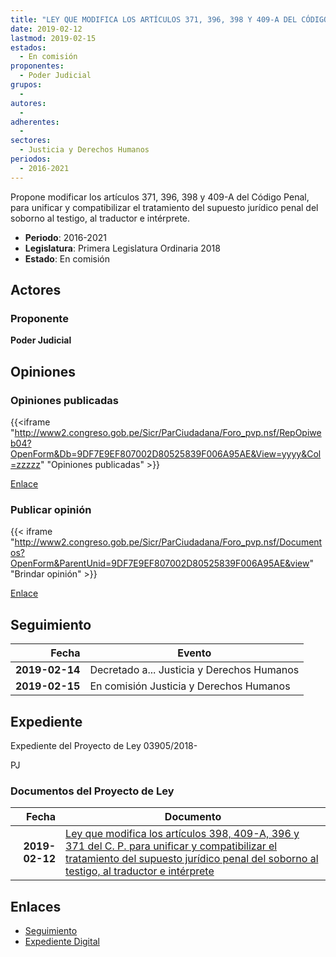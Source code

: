 ```yaml
---
title: "LEY QUE MODIFICA LOS ARTÍCULOS 371, 396, 398 Y 409-A DEL CÓDIGO PENAL"
date: 2019-02-12
lastmod: 2019-02-15
estados: 
  - En comisión
proponentes: 
  - Poder Judicial
grupos: 
  - 
autores: 
  - 
adherentes: 
  - 
sectores: 
  - Justicia y Derechos Humanos
periodos: 
  - 2016-2021
---
```


Propone modificar los artículos 371, 396, 398 y 409-A del Código Penal, para unificar y compatibilizar el tratamiento del supuesto jurídico penal del soborno al testigo, al traductor e intérprete.

- **Periodo**: 2016-2021
- **Legislatura**: Primera Legislatura Ordinaria 2018
- **Estado**: En comisión

## Actores

### Proponente

**Poder Judicial**


## Opiniones

### Opiniones publicadas

{{<iframe "http://www2.congreso.gob.pe/Sicr/ParCiudadana/Foro_pvp.nsf/RepOpiweb04?OpenForm&Db=9DF7E9EF807002D80525839F006A95AE&View=yyyy&Col=zzzzz" "Opiniones publicadas" >}}

[Enlace](http://www2.congreso.gob.pe/Sicr/ParCiudadana/Foro_pvp.nsf/RepOpiweb04?OpenForm&Db=9DF7E9EF807002D80525839F006A95AE&View=yyyy&Col=zzzzz)
### Publicar opinión

{{< iframe "http://www2.congreso.gob.pe/Sicr/ParCiudadana/Foro_pvp.nsf/Documentos?OpenForm&ParentUnid=9DF7E9EF807002D80525839F006A95AE&view" "Brindar opinión" >}}

[Enlace](http://www2.congreso.gob.pe/Sicr/ParCiudadana/Foro_pvp.nsf/Documentos?OpenForm&ParentUnid=9DF7E9EF807002D80525839F006A95AE&view)

## Seguimiento

| Fecha | Evento |
|------:|--------|
| **2019-02-14** | Decretado a... Justicia y Derechos Humanos|
| **2019-02-15** | En comisión Justicia y Derechos Humanos|


## Expediente

Expediente del Proyecto de Ley 03905/2018-

PJ


### Documentos del Proyecto de Ley

| Fecha | Documento |
|------:|--------|
| **2019-02-12** | [Ley que modifica los artículos 398, 409-A, 396 y 371 del C. P. para unificar y compatibilizar el tratamiento del supuesto jurídico penal del soborno al testigo, al traductor e intérprete](http://www.leyes.congreso.gob.pe/Documentos/2016_2021/Proyectos_de_Ley_y_de_Resoluciones_Legislativas/PL0390520190212.pdf) |

## Enlaces 

- [Seguimiento](http://www2.congreso.gob.pe/Sicr/TraDocEstProc/CLProLey2016.nsf/f7fff46988ca05b1052578e100829cc7/a94c9a519c8fa84e0525839f005df7ba?OpenDocument)
- [Expediente Digital](http://www2.congreso.gob.pe/Sicr/TraDocEstProc/CLProLey2016.nsf/f7fff46988ca05b1052578e100829cc7/a94c9a519c8fa84e0525839f005df7ba?OpenDocument&Click=05257FB7005EB655.eb71d0cf91d8294e05256cdf006b5706/$Body/0.1C6C)
